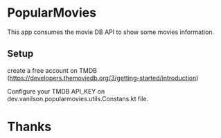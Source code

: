 PopularMovies
========================

This app consumes the movie DB API to show some movies information.

Setup
-----

create a free account on TMDB (https://developers.themoviedb.org/3/getting-started/introduction)

Configure your TMDB API_KEY on dev.vanilson.popularmovies.utils.Constans.kt file.

Thanks
======